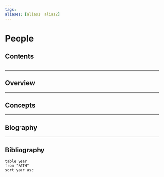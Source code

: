 ```yaml
---
tags:
aliases: [alias1, alias2]
---
```


# People

## Contents
```toc
```

---

## Overview

---

## Concepts

---

## Biography

---

## Bibliography

```dataview
table year
from "PATH"
sort year asc
```
